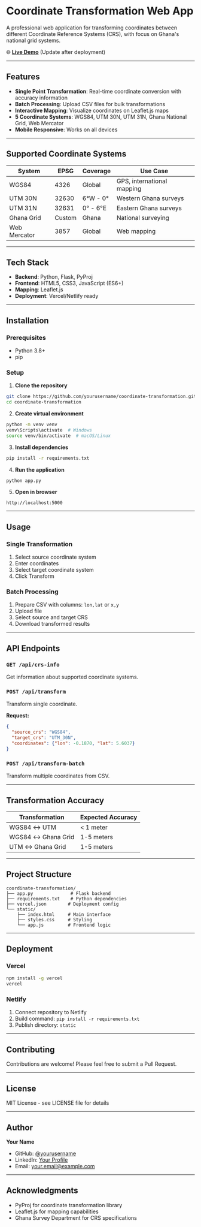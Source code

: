 # Coordinate Transformation Web App

A professional web application for transforming coordinates between different Coordinate Reference Systems (CRS), with focus on Ghana's national grid systems.

🌐 **[Live Demo](https://your-app-url.vercel.app)** (Update after deployment)

---

## Features

- **Single Point Transformation**: Real-time coordinate conversion with accuracy information
- **Batch Processing**: Upload CSV files for bulk transformations
- **Interactive Mapping**: Visualize coordinates on Leaflet.js maps
- **5 Coordinate Systems**: WGS84, UTM 30N, UTM 31N, Ghana National Grid, Web Mercator
- **Mobile Responsive**: Works on all devices

---

## Supported Coordinate Systems

| System | EPSG | Coverage | Use Case |
|--------|------|----------|----------|
| WGS84 | 4326 | Global | GPS, international mapping |
| UTM 30N | 32630 | 6°W - 0° | Western Ghana surveys |
| UTM 31N | 32631 | 0° - 6°E | Eastern Ghana surveys |
| Ghana Grid | Custom | Ghana | National surveying |
| Web Mercator | 3857 | Global | Web mapping |

---

## Tech Stack

- **Backend**: Python, Flask, PyProj
- **Frontend**: HTML5, CSS3, JavaScript (ES6+)
- **Mapping**: Leaflet.js
- **Deployment**: Vercel/Netlify ready

---

## Installation

### Prerequisites
- Python 3.8+
- pip

### Setup

1. **Clone the repository**
```bash
git clone https://github.com/yourusername/coordinate-transformation.git
cd coordinate-transformation
```

2. **Create virtual environment**
```bash
python -m venv venv
venv\Scripts\activate  # Windows
source venv/bin/activate  # macOS/Linux
```

3. **Install dependencies**
```bash
pip install -r requirements.txt
```

4. **Run the application**
```bash
python app.py
```

5. **Open in browser**
```
http://localhost:5000
```

---

## Usage

### Single Transformation
1. Select source coordinate system
2. Enter coordinates
3. Select target coordinate system
4. Click Transform

### Batch Processing
1. Prepare CSV with columns: `lon,lat` or `x,y`
2. Upload file
3. Select source and target CRS
4. Download transformed results

---

## API Endpoints

### `GET /api/crs-info`
Get information about supported coordinate systems.

### `POST /api/transform`
Transform single coordinate.

**Request:**
```json
{
  "source_crs": "WGS84",
  "target_crs": "UTM_30N",
  "coordinates": {"lon": -0.1870, "lat": 5.6037}
}
```

### `POST /api/transform-batch`
Transform multiple coordinates from CSV.

---

## Transformation Accuracy

| Transformation | Expected Accuracy |
|---------------|-------------------|
| WGS84 ↔ UTM | < 1 meter |
| WGS84 ↔ Ghana Grid | 1-5 meters |
| UTM ↔ Ghana Grid | 1-5 meters |

---

## Project Structure

```
coordinate-transformation/
├── app.py              # Flask backend
├── requirements.txt    # Python dependencies
├── vercel.json        # Deployment config
└── static/
    ├── index.html     # Main interface
    ├── styles.css     # Styling
    └── app.js         # Frontend logic
```

---

## Deployment

### Vercel
```bash
npm install -g vercel
vercel
```

### Netlify
1. Connect repository to Netlify
2. Build command: `pip install -r requirements.txt`
3. Publish directory: `static`

---

## Contributing

Contributions are welcome! Please feel free to submit a Pull Request.

---

## License

MIT License - see LICENSE file for details

---

## Author

**Your Name**
- GitHub: [@yourusername](https://github.com/yourusername)
- LinkedIn: [Your Profile](https://linkedin.com/in/yourprofile)
- Email: your.email@example.com

---

## Acknowledgments

- PyProj for coordinate transformation library
- Leaflet.js for mapping capabilities
- Ghana Survey Department for CRS specifications
